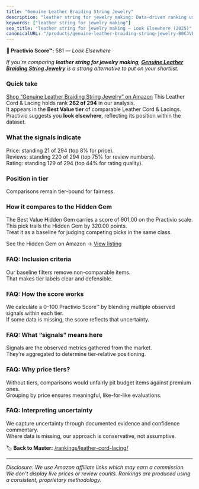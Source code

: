 ```yaml
---
title: "Genuine Leather Braiding String Jewelry"
description: "leather string for jewelry making: Data-driven ranking using the Practivio Score™. Positioned by quality, value, demand, findability, momentum."
keywords: ["leather string for jewelry making"]
seo_title: "leather string for jewelry making — Look Elsewhere (2025)"
canonicalURL: "/products/genuine-leather-braiding-string-jewelry-B0CJVPNLS2/"
---
```


**🚫 Practivio Score™:** 581 — _Look Elsewhere_


*If you're comparing **leather string for jewelry making**, **[Genuine Leather Braiding String Jewelry](https://www.amazon.com/dp/B0CJVPNLS2?tag=practivio-20)** is a strong alternative to put on your shortlist.*
### Quick take
[Shop “Genuine Leather Braiding String Jewelry” on Amazon](https://www.amazon.com/dp/B0CJVPNLS2?tag=practivio-20)
This Leather Cord & Lacing holds rank **262 of 294** in our analysis.  
It appears in the **Best Value tier** of comparable Leather Cord & Lacings.  
Practivio suggests you **look elsewhere**, reflecting its position within the dataset.

### What the signals indicate
Price: standing 21 of 294 (top 8% for price).  
Reviews: standing 220 of 294 (top 75% for review numbers).  
Rating: standing 129 of 294 (top 44% for rating quality).  

### Position in tier
Comparisons remain tier-bound for fairness.

### How it compares to the Hidden Gem
The Best Value Hidden Gem carries a score of 901.00 on the Practivio scale.  
This pick trails the Hidden Gem by 320.00 points.  
Treat it as a baseline for judging competing picks in the same class.  

See the Hidden Gem on Amazon → [View listing](https://www.amazon.com/dp/B08VHSCJ7F?tag=practivio-20)

### FAQ: Inclusion criteria
Our baseline filters remove non-comparable items.  
That makes tier labels clear and defensible.

### FAQ: How the score works
We calculate a 0–100 Practivio Score™ by blending multiple observed signals within each tier.  
If some data is missing, the score reflects that uncertainty.

### FAQ: What “signals” means here
Signals are the observed metrics gathered from the market.  
They’re aggregated to determine tier-relative positioning.

### FAQ: Why price tiers?
Without tiers, comparisons would unfairly pit budget items against premium ones.  
Grouping by price ensures meaningful, like-for-like evaluations.

### FAQ: Interpreting uncertainty
We capture uncertainty through documented evidence and confidence commentary.  
Where data is missing, our approach is conservative, not assumptive.


🏷️ **Back to Master:** [/rankings/leather-cord-lacing/](/rankings/leather-cord-lacing/)

---
_Disclosure: We use Amazon affiliate links which may earn a commission. We don’t display live prices or review counts. Rankings are produced using a consistent, proprietary methodology._
